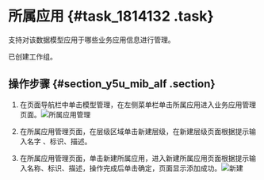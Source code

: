 # 所属应用 {#task_1814132 .task}

支持对该数据模型应用于哪些业务应用信息进行管理。

已创建工作组。

## 操作步骤 {#section_y5u_mib_alf .section}

1.  在页面导航栏中单击模型管理，在左侧菜单栏单击所属应用进入业务应用管理页面。![所属应用管理](http://static-aliyun-doc.oss-cn-hangzhou.aliyuncs.com/assets/img/1436670/156809726356941_zh-CN.png)


2.  在所属应用管理页面，在层级区域单击新建层级，在新建层级页面根据提示输入名字 、标识、描述。
3.  在所属应用管理页面，单击新建所属应用，进入新建所属应用页面根据提示输入名称、标识、描述，操作完成后单击确定，页面显示添加成功。![新建](http://static-aliyun-doc.oss-cn-hangzhou.aliyuncs.com/assets/img/1436670/156809726356942_zh-CN.png)



